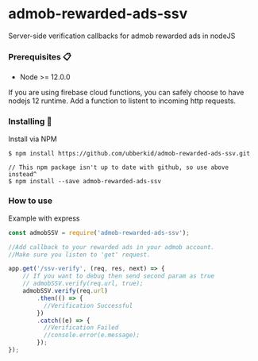 # admob-rewarded-ads-ssv

Server-side verification callbacks for admob rewarded ads in nodeJS

### Prerequisites 📋
* Node >= 12.0.0

If you are using firebase cloud functions, you can safely choose to have nodejs 12 runtime.
Add a function to listent to incoming http requests.

### Installing 🔧
Install via NPM

```
$ npm install https://github.com/ubberkid/admob-rewarded-ads-ssv.git

// This npm package isn't up to date with github, so use above instead^
$ npm install --save admob-rewarded-ads-ssv
```

### How to use

Example with express

```JavaScript
const admobSSV = require('admob-rewarded-ads-ssv');

//Add callback to your rewarded ads in your admob account.
//Make sure you listen to 'get' request.

app.get('/ssv-verify', (req, res, next) => {
    // If you want to debug then send second param as true
    // admobSSV.verify(req.url, true);
    admobSSV.verify(req.url)
        .then(() => {
          //Verification Successful
        })
        .catch((e) => {
          //Verification Failed
          //console.error(e.message);
        });
});

```
